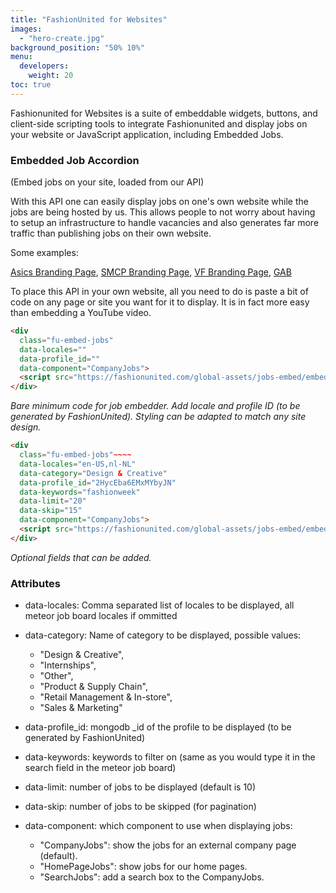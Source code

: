 ```yaml
---
title: "FashionUnited for Websites"
images: 
  - "hero-create.jpg"
background_position: "50% 10%"
menu:
  developers:
    weight: 20
toc: true
---
```


Fashionunited for Websites is a suite of embeddable widgets, buttons, and client-side scripting tools to integrate Fashionunited and display jobs on your website or JavaScript application, including Embedded Jobs.

### Embedded Job Accordion

(Embed jobs on your site, loaded from our API)

With this API one can easily display jobs on one's own website while the jobs are being hosted by us. This allows people to not worry about having to setup an infrastructure to handle vacancies and also generates far more traffic than publishing jobs on their own website.

Some examples:

[Asics Branding Page](https://fashionunited.uk/jobs/asics-jobs), [SMCP Branding Page](https://fashionunited.de/jobs/smcp-jobs), [VF Branding Page](https://fashionunited.de/jobs/vf-jobs), [GAB](http://www.gab.eu/jobs/)

To place this API in your own website, all you need to do is paste a bit of code on any page or site you want for it to display. It is in fact more easy than embedding a YouTube video.

```html
<div
  class="fu-embed-jobs"
  data-locales=""
  data-profile_id=""
  data-component="CompanyJobs">
  <script src="https://fashionunited.com/global-assets/jobs-embed/embed.js" async=""></script>
</div>

```

_Bare minimum code for job embedder. Add locale and profile ID (to be generated by FashionUnited). Styling can be adapted to match any site design._

```html
<div
  class="fu-embed-jobs"~~~~
  data-locales="en-US,nl-NL"
  data-category="Design & Creative"
  data-profile_id="2HycEba6EMxMYbyJN"
  data-keywords="fashionweek"
  data-limit="20"
  data-skip="15"
  data-component="CompanyJobs">
  <script src="https://fashionunited.com/global-assets/jobs-embed/embed.js" async=""></script>
</div>

```

_Optional fields that can be added._

### Attributes

* data-locales: Comma separated list of locales to be displayed, all meteor job board locales if ommitted

* data-category: Name of category to be displayed, possible values:

    * "Design & Creative",
    * "Internships",
    * "Other",
    * "Product & Supply Chain",
    * "Retail Management & In-store",
    * "Sales & Marketing"

* data-profile_id: mongodb \_id of the profile to be displayed (to be generated by FashionUnited)

* data-keywords: keywords to filter on (same as you would type it in the search field in the meteor job board)

* data-limit: number of jobs to be displayed (default is 10)

* data-skip: number of jobs to be skipped (for pagination)

* data-component: which component to use when displaying jobs:
    * "CompanyJobs": show the jobs for an external company page (default).
    * "HomePageJobs": show jobs for our home pages.
    * "SearchJobs": add a search box to the CompanyJobs.
